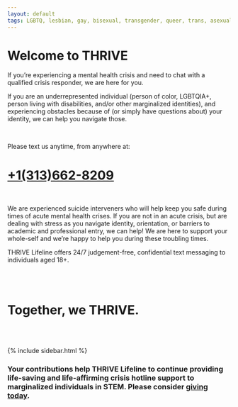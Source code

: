 ```yaml
---
layout: default
tags: LGBTQ, lesbian, gay, bisexual, transgender, queer, trans, asexual, crisis, hotline, help, suicide, depression, depressed, anxiety, anxious, stress, stressed, isolation, STEM, science, technology, mathematics, engineering, math, eng, tech, biology, bio, physics, phys, chemistry, chem, biochem, biochemistry, chem eng, chemical engineering, mech eng, mechanical engineering, civil engineering, civ eng, comp sci, computer science, env sci, environmental science, identity, marginalized, underrepresented, disability, disabled, BIPOC, alone
---
```


# Welcome to THRIVE

If you’re experiencing a mental health crisis and need to chat with a qualified
crisis responder, we are here for you.

If you are an underrepresented individual (person of color, LGBTQIA+, person
living with disabilities, and/or other marginalized identities), and
experiencing obstacles because of (or simply have questions about) your
identity, we can help you navigate those.

<br/>

Please text us anytime, from anywhere at:
# <a href="tel:+13136628209">+1(313)662-8209</a>

<br/>

We are experienced suicide interveners who will help keep you safe during times
of acute mental health crises. If you are not in an acute crisis, but are
dealing with stress as you navigate identity, orientation, or barriers to
academic and professional entry, we can help! We are here to support your
whole-self and we’re happy to help you during these troubling times.

THRIVE Lifeline offers 24/7 judgement-free, confidential text messaging to
individuals aged 18+.

<br/>
<br/>

# Together, we THRIVE.

<br/>
<br/>

<!-- The below line will pull up contact info -->
{% include sidebar.html %}

### Your contributions help THRIVE Lifeline to continue providing life-saving and life-affirming crisis hotline support to marginalized individuals in STEM. Please consider <a href="https://www.gofundme.com/f/thrive-lifeline">**giving today**</a>.
